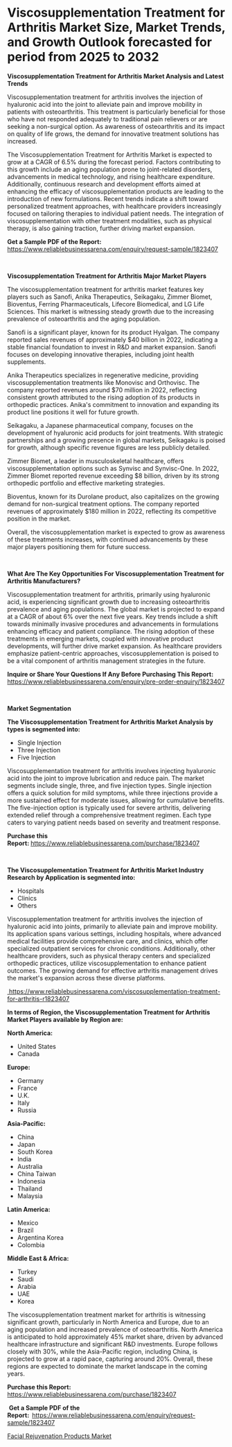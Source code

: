 <p><h1>Viscosupplementation Treatment for Arthritis Market Size, Market Trends, and Growth Outlook forecasted for period from 2025 to 2032</h1></p><p><strong>Viscosupplementation Treatment for Arthritis Market Analysis and Latest Trends</strong></p>
<p><p>Viscosupplementation treatment for arthritis involves the injection of hyaluronic acid into the joint to alleviate pain and improve mobility in patients with osteoarthritis. This treatment is particularly beneficial for those who have not responded adequately to traditional pain relievers or are seeking a non-surgical option. As awareness of osteoarthritis and its impact on quality of life grows, the demand for innovative treatment solutions has increased.</p><p>The Viscosupplementation Treatment for Arthritis Market is expected to grow at a CAGR of 6.5% during the forecast period. Factors contributing to this growth include an aging population prone to joint-related disorders, advancements in medical technology, and rising healthcare expenditure. Additionally, continuous research and development efforts aimed at enhancing the efficacy of viscosupplementation products are leading to the introduction of new formulations. Recent trends indicate a shift toward personalized treatment approaches, with healthcare providers increasingly focused on tailoring therapies to individual patient needs. The integration of viscosupplementation with other treatment modalities, such as physical therapy, is also gaining traction, further driving market expansion.</p></p>
<p><strong>Get a Sample PDF of the Report:&nbsp;</strong> <a href="https://www.reliablebusinessarena.com/enquiry/request-sample/1823407?utm_campaign=2195&utm_medium=2&utm_source=Github&utm_content=ia&utm_term=08032025&utm_id=viscosupplementation-treatment-for-arthritis">https://www.reliablebusinessarena.com/enquiry/request-sample/1823407</a></p>
<p>&nbsp;</p>
<p><strong>Viscosupplementation Treatment for Arthritis Major Market Players</strong></p>
<p><p>The viscosupplementation treatment for arthritis market features key players such as Sanofi, Anika Therapeutics, Seikagaku, Zimmer Biomet, Bioventus, Ferring Pharmaceuticals, Lifecore Biomedical, and LG Life Sciences. This market is witnessing steady growth due to the increasing prevalence of osteoarthritis and the aging population.</p><p>Sanofi is a significant player, known for its product Hyalgan. The company reported sales revenues of approximately $40 billion in 2022, indicating a stable financial foundation to invest in R&D and market expansion. Sanofi focuses on developing innovative therapies, including joint health supplements.</p><p>Anika Therapeutics specializes in regenerative medicine, providing viscosupplementation treatments like Monovisc and Orthovisc. The company reported revenues around $70 million in 2022, reflecting consistent growth attributed to the rising adoption of its products in orthopedic practices. Anika's commitment to innovation and expanding its product line positions it well for future growth.</p><p>Seikagaku, a Japanese pharmaceutical company, focuses on the development of hyaluronic acid products for joint treatments. With strategic partnerships and a growing presence in global markets, Seikagaku is poised for growth, although specific revenue figures are less publicly detailed.</p><p>Zimmer Biomet, a leader in musculoskeletal healthcare, offers viscosupplementation options such as Synvisc and Synvisc-One. In 2022, Zimmer Biomet reported revenue exceeding $8 billion, driven by its strong orthopedic portfolio and effective marketing strategies.</p><p>Bioventus, known for its Durolane product, also capitalizes on the growing demand for non-surgical treatment options. The company reported revenues of approximately $180 million in 2022, reflecting its competitive position in the market.</p><p>Overall, the viscosupplementation market is expected to grow as awareness of these treatments increases, with continued advancements by these major players positioning them for future success.</p></p>
<p>&nbsp;</p>
<p><strong>What Are The Key Opportunities For Viscosupplementation Treatment for Arthritis Manufacturers?</strong></p>
<p><p>Viscosupplementation treatment for arthritis, primarily using hyaluronic acid, is experiencing significant growth due to increasing osteoarthritis prevalence and aging populations. The global market is projected to expand at a CAGR of about 6% over the next five years. Key trends include a shift towards minimally invasive procedures and advancements in formulations enhancing efficacy and patient compliance. The rising adoption of these treatments in emerging markets, coupled with innovative product developments, will further drive market expansion. As healthcare providers emphasize patient-centric approaches, viscosupplementation is poised to be a vital component of arthritis management strategies in the future.</p></p>
<p><strong>Inquire or Share Your Questions If Any Before Purchasing This Report:</strong> <a href="https://www.reliablebusinessarena.com/enquiry/pre-order-enquiry/1823407?utm_campaign=2195&utm_medium=2&utm_source=Github&utm_content=ia&utm_term=08032025&utm_id=viscosupplementation-treatment-for-arthritis">https://www.reliablebusinessarena.com/enquiry/pre-order-enquiry/1823407</a></p>
<p>&nbsp;</p>
<p><strong>Market Segmentation</strong></p>
<p><strong>The Viscosupplementation Treatment for Arthritis Market Analysis by types is segmented into:</strong></p>
<p><ul><li>Single Injection</li><li>Three Injection</li><li>Five Injection</li></ul></p>
<p><p>Viscosupplementation treatment for arthritis involves injecting hyaluronic acid into the joint to improve lubrication and reduce pain. The market segments include single, three, and five injection types. Single injection offers a quick solution for mild symptoms, while three injections provide a more sustained effect for moderate issues, allowing for cumulative benefits. The five-injection option is typically used for severe arthritis, delivering extended relief through a comprehensive treatment regimen. Each type caters to varying patient needs based on severity and treatment response.</p></p>
<p><strong>Purchase this Report:&nbsp;</strong><a href="https://www.reliablebusinessarena.com/purchase/1823407?utm_campaign=2195&utm_medium=2&utm_source=Github&utm_content=ia&utm_term=08032025&utm_id=viscosupplementation-treatment-for-arthritis">https://www.reliablebusinessarena.com/purchase/1823407</a></p>
<p>&nbsp;</p>
<p><strong>The Viscosupplementation Treatment for Arthritis Market Industry Research by Application is segmented into:</strong></p>
<p><ul><li>Hospitals</li><li>Clinics</li><li>Others</li></ul></p>
<p><p>Viscosupplementation treatment for arthritis involves the injection of hyaluronic acid into joints, primarily to alleviate pain and improve mobility. Its application spans various settings, including hospitals, where advanced medical facilities provide comprehensive care, and clinics, which offer specialized outpatient services for chronic conditions. Additionally, other healthcare providers, such as physical therapy centers and specialized orthopedic practices, utilize viscosupplementation to enhance patient outcomes. The growing demand for effective arthritis management drives the market's expansion across these diverse platforms.</p></p>
<p><a href="https://www.reliablebusinessarena.com/viscosupplementation-treatment-for-arthritis-r1823407?utm_campaign=2195&utm_medium=2&utm_source=Github&utm_content=ia&utm_term=08032025&utm_id=viscosupplementation-treatment-for-arthritis">&nbsp;https://www.reliablebusinessarena.com/viscosupplementation-treatment-for-arthritis-r1823407</a></p>
<p><strong>In terms of Region, the Viscosupplementation Treatment for Arthritis Market Players available by Region are:</strong></p>
<p>
    <p> <strong> North America: </strong>
        <ul>
            <li>United States</li>
            <li>Canada</li>
        </ul>
        </p> 
    <p> <strong> Europe: </strong>
        <ul>
            <li>Germany</li>
            <li>France</li>
            <li>U.K.</li>
            <li>Italy</li>
            <li>Russia</li>
        </ul>
        </p> 
    <p> <strong> Asia-Pacific: </strong>
        <ul>
            <li>China</li>
            <li>Japan</li>
            <li>South Korea</li>
            <li>India</li>
            <li>Australia</li>
            <li>China Taiwan</li>
            <li>Indonesia</li>
            <li>Thailand</li>
            <li>Malaysia</li>
        </ul>
        </p> 
    <p> <strong> Latin America: </strong>
        <ul>
            <li>Mexico</li>
            <li>Brazil</li>
            <li>Argentina Korea</li>
            <li>Colombia</li>
        </ul>
        </p> 
    <p> <strong> Middle East & Africa: </strong>
        <ul>
            <li>Turkey</li>
            <li>Saudi</li>
            <li>Arabia</li>
            <li>UAE</li>
            <li>Korea</li>
        </ul>
    </p>
    </p>
<p><p>The viscosupplementation treatment market for arthritis is witnessing significant growth, particularly in North America and Europe, due to an aging population and increased prevalence of osteoarthritis. North America is anticipated to hold approximately 45% market share, driven by advanced healthcare infrastructure and significant R&D investments. Europe follows closely with 30%, while the Asia-Pacific region, including China, is projected to grow at a rapid pace, capturing around 20%. Overall, these regions are expected to dominate the market landscape in the coming years.</p></p>
<p><strong>Purchase this Report: </strong><a href="https://www.reliablebusinessarena.com/purchase/1823407?utm_campaign=2195&utm_medium=2&utm_source=Github&utm_content=ia&utm_term=08032025&utm_id=viscosupplementation-treatment-for-arthritis">https://www.reliablebusinessarena.com/purchase/1823407</a></p>
<p>&nbsp;<strong>Get a Sample PDF of the Report:&nbsp;&nbsp;</strong><a href="https://www.reliablebusinessarena.com/enquiry/request-sample/1823407?utm_campaign=2195&utm_medium=2&utm_source=Github&utm_content=ia&utm_term=08032025&utm_id=viscosupplementation-treatment-for-arthritis">https://www.reliablebusinessarena.com/enquiry/request-sample/1823407</a></p>
<p><strong></strong></p>
<p><p><a href="https://github.com/JakirUddin511/Market-Research-Report-List-2/blob/main/facial-rejuvenation-products-market.md?utm_campaign=2195&utm_medium=2&utm_source=Github&utm_content=ia&utm_term=08032025&utm_id=viscosupplementation-treatment-for-arthritis">Facial Rejuvenation Products Market</a></p></p>